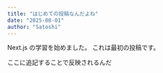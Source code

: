 ```yaml
---
title: "はじめての投稿なんだよね"
date: "2025-08-01"
author: "Satoshi"
---
```


Next.js の学習を始めました。
これは最初の投稿です。

ここに追記することで反映されるんだ
